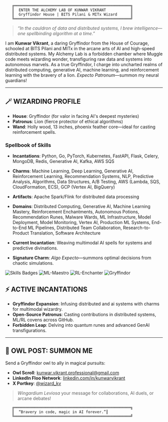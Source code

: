 ```
   ╔════════════════════════════════════════════════════╗
   ║  ENTER THE ALCHEMY LAB OF KUNWAR VIKRANT           ║
   ║  Gryffindor House | BITS Pilani & MITx Wizard      ║
   ╚════════════════════════════════════════════════════╝
```

> *“In the cauldron of data and distributed systems, I brew intelligence—one spellbinding algorithm at a time.”*

I am **Kunwar Vikrant**, a daring Gryffindor from the House of Courage, schooled at BITS Pilani and MITx in the arcane arts of AI and high-speed distributed systems. My Alchemy Lab is a forbidden chamber where Muggle code meets wizarding wonder, transfiguring raw data and systems into autonomous marvels. As a true Gryffindor, I charge into uncharted realms of distributed computing, generative AI, machine learning, and reinforcement learning with the bravery of a lion. *Expecto Patronum*—summon my neural guardians!

---

## 🪄 WIZARDING PROFILE

- **House**: Gryffindor (for valor in facing AI's deepest mysteries)
- **Patronus**: Lion (fierce protector of ethical algorithms)
- **Wand**: Holly wood, 13 inches, phoenix feather core—ideal for casting reinforcement spells.

### Spellbook of Skills
- **Incantations**: Python, Go, PyTorch, Kubernetes, FastAPI, Flask, Celery, MongoDB, Redis, Generative AI, Kafka, AWS SQS
- **Charms**: Machine Learning, Deep Learning, Generative AI, Reinforcement Learning, Recommendation Systems, NLP, Predictive Analysis, Algorithms, Data Structures, A/B Testing, AWS (Lambda, SQS, CloudFormation, ECS), GCP (Vertex AI, BigQuery)
- **Artifacts**: Apache Spark/Flink for distributed data processing
- **Domains**: Distributed Computing, Generative AI, Machine Learning Mastery, Reinforcement Enchantments, Autonomous Potions, Recommendation Runes, Malware Wards, ML Infrastructure, Model Deployment, Model Monitoring, Vertex AI, Production ML Systems, End-to-End ML Pipelines, Distributed Team Collaboration, Research-to-Product Translation, Software Architecture

- **Current Incantation**: Weaving multimodal AI spells for systems and predictive divinations.
- **Signature Charm**: *Algo Expecto*—summons optimal decisions from chaotic simulations.

![Skills Badges](https://img.shields.io/badge/Python-Master-3776AB?style=for-the-badge&logo=python&logoColor=white) ![ML-Maestro](https://img.shields.io/badge/Machine%20Learning-Maestro-FF6F00?style=for-the-badge&logo=tensorflow&logoColor=white) ![RL-Enchanter](https://img.shields.io/badge/Reinforcement%20Learning-Enchanter-4CAF50?style=for-the-badge&logo=robot&logoColor=white) ![Gryffindor](https://img.shields.io/badge/House-Gryffindor-FFD700?style=for-the-badge&logo=shield&logoColor=740001)



## ⚡ ACTIVE INCANTATIONS

- **Gryffindor Expansion**: Infusing distributed and ai systems with charms for multimodal wizardry.
- **Open-Source Patronus**: Casting contributions in distributed systems, ML/RL covens across GitHub.
- **Forbidden Leap**: Delving into quantum runes and advanced GenAI transfigurations.

---

## 🦉 OWL POST: SUMMON ME

Send a Gryffindor owl to ally in magical pursuits:

- **Owl Scroll**: kunwar.vikrant.professional@gmail.com
- **LinkedIn Floo Network**: [linkedin.com/in/kunwarvikrant](https://www.linkedin.com/in/kunwarvikrant/)
- **X Portkey**: [@wizard_kv](https://x.com/wizard_kv)

> *Wingardium Leviosa* your message for collaborations, AI duels, or arcane debates!


```
   ╔════════════════════════════════════════════════════╗
   ║  “Bravery in code, magic in AI forever.”║
   ╚════════════════════════════════════════════════════╝
```
